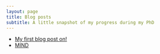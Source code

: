 ```yaml
---
layout: page
title: Blog posts
subtitle: A little snapshot of my progress during my PhD
---
```


* [My first blog post on!](https://goldrieve.github.io/2020-03-31-kitchen-genome/)
* [MIND](https://www.justgiving.com/fundraising/ogahb)
